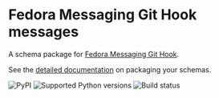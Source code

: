 # Fedora Messaging Git Hook messages

A schema package for [Fedora Messaging Git Hook](http://github.com/fedora-infra/fedora-messaging-git-hook-messages).

See the [detailed documentation](https://fedora-messaging.readthedocs.io/en/latest/messages.html) on packaging your schemas.

![PyPI](https://img.shields.io/pypi/v/fedora-messaging-git-hook-messages.svg)
![Supported Python versions](https://img.shields.io/pypi/pyversions/fedora-messaging-git-hook-messages.svg)
![Build status](http://github.com/fedora-infra/fedora-messaging-git-hook-messages/actions/workflows/main.yml/badge.svg?branch=main)
